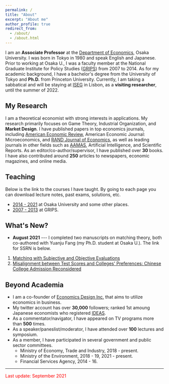 ```yaml
---
permalink: /
title: "About"
excerpt: "About me"
author_profile: true
redirect_from: 
  - /about/
  - /about.html
---
```


I am an **Associate Professor** at the [Department of Economics](https://www.econ.osaka-u.ac.jp/en/), Osaka University. I was born in Tokyo in 1980 and speak English and Japanese. Prior to working at Osaka U., I was a faculty member at the National Graduate Institute for Policy Studies ([GRIPS](https://www.grips.ac.jp/en/)) from 2007 to 2014. As for my academic background, I have a bachelor's degree from the University of Tokyo and **Ph.D.** from Princeton University. Currently, I am taking a sabbatical and will be staying at [ISEG](https://www.iseg.ulisboa.pt/) in Lisbon, as a **visiting researcher**, until the summer of 2022.  


## My Research
I am a theoretical economist with strong interests in applications. My research primarily focuses on Game Theory, Industrial Organization, and **Market Design**. I have published papers in top economics journals, including [American Economic Review](https://www.aeaweb.org/journals/aer), American Economic Journal: Microeconomics, and [RAND Journal of Economics](https://www.rje.org/), as well as leading journals in other fields such as [AAMAS](https://dl.acm.org/conference/aamas), Artificial Intelligence, and Scientific Reports. As an editor/co-author/supervisor, I have published over **30** books. I have also contributed around **250** articles to newspapers, economic magazines, and online media.


## Teaching 
Below is the link to the courses I have taught. By going to each page you can download lecture notes, past exams, solutions, etc.
* [2014 - 2021](https://sites.google.com/site/yosukeyasuda2/home/lectures) at Osaka University and some other places. 
* [2007 - 2013](https://sites.google.com/site/yosukeyasuda/top-page/teaching) at GRIPS. 

## What's New?
* **August 2021** --- I completed two manuscripts on matching theory, both co-authored with Yuanju Fang (my Ph.D. student at Osaka U.). The link for SSRN is below. 
1. [Matching with Subjective and Objective Evaluations](https://papers.ssrn.com/sol3/papers.cfm?abstract_id=3914551)
2. [Misalignment between Test Scores and Colleges' Preferences: Chinese College Admission Reconsidered](https://papers.ssrn.com/sol3/papers.cfm?abstract_id=3914742)


## Beyond Academia 
* I am a co-founder of [Economics Design Inc.](https://econ.news/) that aims to utilize economics in business.
* My twitter account has over **30,000** followers; ranked 1st amoung Japanese economists who registered [IDEAS](https://ideas.repec.org/top/top.person.twitter.html). 
* As a commentator/navigator, I have appeared on TV programs more than **500** times. 
* As a speaker/paneslist/moderator, I have attended over **100** lectures and symposium.
* As a member, I have participated in several government and public sector committees. 
  * Ministry of Economy, Trade and Industry, 2018 - present. 
  * Ministry of the Environment, 2018 - 19, 2021 - present.
  * Financial Services Agency, 2014 - 16. 

------

<span style="color: red; ">Last update: September 2021</span>
